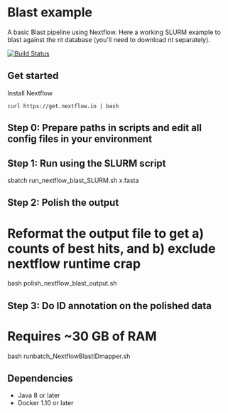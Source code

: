 # Blast example 

A basic Blast pipeline using Nextflow. Here a working SLURM example to blast against the nt database (you'll need to download nt separately).

[![Build Status](https://travis-ci.org/nextflow-io/blast-example.svg?branch=master)](https://travis-ci.org/nextflow-io/blast-example)

## Get started 

Install Nextflow 

    curl https://get.nextflow.io | bash 


## Step 0: Prepare paths in scripts and edit all config files in your environment

## Step 1: Run using the SLURM script

  sbatch run_nextflow_blast_SLURM.sh x.fasta
  

## Step 2: Polish the output

# Reformat the output file to get a) counts of best hits, and b) exclude nextflow runtime crap
  bash polish_nextflow_blast_output.sh
  

## Step 3: Do ID annotation on the polished data

# Requires ~30 GB of RAM
  bash runbatch_NextflowBlastIDmapper.sh
  


## Dependencies 

* Java 8 or later 
* Docker 1.10 or later 
